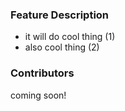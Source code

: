 ### Feature Description
- it will do cool thing (1)
- also cool thing (2)

### Contributors
coming soon!